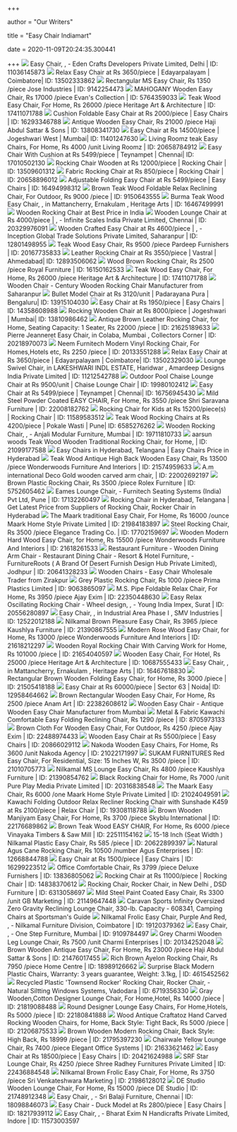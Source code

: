 +++
        
author = "Our Writers"
        
title = "Easy Chair Indiamart"
        
date = 2020-11-09T20:24:35.300441
        
+++
[ ![](https://4.imimg.com/data4/KJ/YK/MY-2129078/easy-chair-500x500.jpg)](https://4.imimg.com/data4/KJ/YK/MY-2129078/easy-chair-500x500.jpg) Easy Chair,  ,   - Eden Crafts Developers Private Limited,  Delhi | ID: 11036145873
[ ![](https://4.imimg.com/data4/CX/MH/IMOB-11725081/img_20160505_115330-500x500.jpg)](https://4.imimg.com/data4/CX/MH/IMOB-11725081/img_20160505_115330-500x500.jpg) Relax Easy Chair at Rs 3650/piece | Edayarpalayam | Coimbatore| ID:  13502333862
[ ![](https://5.imimg.com/data5/AS/US/FL/SELLER-2310620/ms-easy-chair-500x500.jpg)](https://5.imimg.com/data5/AS/US/FL/SELLER-2310620/ms-easy-chair-500x500.jpg) Rectangular MS Easy Chair, Rs 1350 /piece Jose Industries | ID: 9142254473
[ ![](https://5.imimg.com/data5/XE/GB/OT/SELLER-8875001/wooden-easy-chair-500x500.jpg)](https://5.imimg.com/data5/XE/GB/OT/SELLER-8875001/wooden-easy-chair-500x500.jpg) MAHOGANY Wooden Easy Chair, Rs 17000 /piece Evan's Collection | ID:  5764359033
[ ![](https://5.imimg.com/data5/GE/LJ/MY-12719162/teak-wood-easy-chair-500x500.jpg)](https://5.imimg.com/data5/GE/LJ/MY-12719162/teak-wood-easy-chair-500x500.jpg) Teak Wood Easy Chair, For Home, Rs 26000 /piece Heritage Art & Architecture  | ID: 17411071788
[ ![](https://5.imimg.com/data5/UP/RU/MY-1754348/easy-chair-500x500.jpg)](https://5.imimg.com/data5/UP/RU/MY-1754348/easy-chair-500x500.jpg) Cushion Foldable Easy Chair at Rs 2000/piece | Easy Chairs | ID: 16293346788
[ ![](https://4.imimg.com/data4/QP/UG/ANDROID-14708796/product-500x500.jpeg)](https://4.imimg.com/data4/QP/UG/ANDROID-14708796/product-500x500.jpeg) Antique Wooden Easy Chair, Rs 21000 /piece Haji Abdul Sattar & Sons | ID:  13808341730
[ ![](https://4.imimg.com/data4/VA/BY/ANDROID-24502598/product-250x250.jpeg)](https://4.imimg.com/data4/VA/BY/ANDROID-24502598/product-250x250.jpeg) Easy Chair at Rs 14500/piece | Jogeshwari West | Mumbai| ID: 11401247630
[ ![](https://5.imimg.com/data5/IU/RS/IZ/SELLER-28688189/wooden-beach-chair-500x500.jpg)](https://5.imimg.com/data5/IU/RS/IZ/SELLER-28688189/wooden-beach-chair-500x500.jpg) Living Roomz teak Easy Chairs, For Home, Rs 4000 /unit Living Roomz | ID:  20658784912
[ ![](https://5.imimg.com/data5/GB/TB/MY-46944051/easy-chair-with-cushion-500x500.jpg)](https://5.imimg.com/data5/GB/TB/MY-46944051/easy-chair-with-cushion-500x500.jpg) Easy Chair With Cushion at Rs 5499/piece | Teynampet | Chennai| ID:  17010502130
[ ![](https://4.imimg.com/data4/CJ/RO/ANDROID-16203512/product-500x500.jpeg)](https://4.imimg.com/data4/CJ/RO/ANDROID-16203512/product-500x500.jpeg) Rocking Chair Wooden at Rs 12000/piece | Rocking Chair | ID: 13509601312
[ ![](https://5.imimg.com/data5/RJ/VO/YC/SELLER-2418946/fabric-rocking-chair-500x500.jpg)](https://5.imimg.com/data5/RJ/VO/YC/SELLER-2418946/fabric-rocking-chair-500x500.jpg) Fabric Rocking Chair at Rs 850/piece | Rocking Chair | ID: 20658896012
[ ![](https://5.imimg.com/data5/CC/WQ/MY-46944051/adjustable-folding-easy-chair-500x500.jpg)](https://5.imimg.com/data5/CC/WQ/MY-46944051/adjustable-folding-easy-chair-500x500.jpg) Adjustable Folding Easy Chair at Rs 5499/piece | Easy Chairs | ID:  16494998312
[ ![](https://5.imimg.com/data5/HL/IT/YW/SELLER-15473786/teak-wood-foldable-chair-250x250.jpg)](https://5.imimg.com/data5/HL/IT/YW/SELLER-15473786/teak-wood-foldable-chair-250x250.jpg) Brown Teak Wood Foldable Relax Reclining Chair, For Outdoor, Rs 9000 /piece  | ID: 9150643555
[ ![](https://5.imimg.com/data5/NE/OS/MY-16607080/burma-teak-wood-easy-chair-500x500.png)](https://5.imimg.com/data5/NE/OS/MY-16607080/burma-teak-wood-easy-chair-500x500.png) Burma Teak Wood Easy Chair,  ,   in Mattancherry, Ernakulam  , Heritage Arts | ID: 16467499991
[ ![](https://3.imimg.com/data3/FG/OK/GLADMIN-100101/wooden-rocking-chair-500x500.jpg)](https://3.imimg.com/data3/FG/OK/GLADMIN-100101/wooden-rocking-chair-500x500.jpg) Wooden Rocking Chair at Best Price in India
[ ![](https://5.imimg.com/data5/BO/LC/MY-9610879/wooden-lounge-chair-500x500.jpg)](https://5.imimg.com/data5/BO/LC/MY-9610879/wooden-lounge-chair-500x500.jpg) Wooden Lounge Chair at Rs 4000/piece |    ,     - Infinite Scales India Private Limited, Chennai | ID: 20329976091
[ ![](https://4.imimg.com/data4/MN/UQ/MY-27620887/wooden-crafted-easy-chair-500x500.jpg)](https://4.imimg.com/data4/MN/UQ/MY-27620887/wooden-crafted-easy-chair-500x500.jpg) Wooden Crafted Easy Chair at Rs 4600/piece |  ,   -  Inception Global Trade Solutions Private Limited, Saharanpur | ID:  12801498955
[ ![](https://5.imimg.com/data5/QO/MG/MY-11528273/easy-chair-500x500.jpg)](https://5.imimg.com/data5/QO/MG/MY-11528273/easy-chair-500x500.jpg) Teak Wood Easy Chair, Rs 9500 /piece Pardeep Furnishers | ID: 20167735833
[ ![](https://4.imimg.com/data4/DN/EE/MY-15854803/leather-rocking-chair-250x250.jpg)](https://4.imimg.com/data4/DN/EE/MY-15854803/leather-rocking-chair-250x250.jpg) Leather Rocking Chair at Rs 3550/piece | Vastral | Ahmedabad| ID:  12893506062
[ ![](https://5.imimg.com/data5/AI/XU/MY-8115017/rocking-chair-500x500.jpg)](https://5.imimg.com/data5/AI/XU/MY-8115017/rocking-chair-500x500.jpg) Wood Brown Rocking Chair, Rs 2500 /piece Royal Furniture | ID: 16150162533
[ ![](https://5.imimg.com/data5/NC/GT/MY-12719162/1-500x500.jpg)](https://5.imimg.com/data5/NC/GT/MY-12719162/1-500x500.jpg) Teak Wood Easy Chair, For Home, Rs 26000 /piece Heritage Art & Architecture  | ID: 17411071788
[ ![](https://5.imimg.com/data5/TI/LL/MY-34751190/wooden-rocking-chairs-500x500.jpg)](https://5.imimg.com/data5/TI/LL/MY-34751190/wooden-rocking-chairs-500x500.jpg) Wooden Chair - Century Wooden Rocking Chair Manufacturer from Saharanpur
[ ![](https://4.imimg.com/data4/RR/RR/GLADMIN-/images-bulet-500x500.jpg)](https://4.imimg.com/data4/RR/RR/GLADMIN-/images-bulet-500x500.jpg) Bullet Model Chair at Rs 3120/unit | Padarayana Pura | Bengaluru| ID:  13915104030
[ ![](https://4.imimg.com/data4/FW/WO/ANDROID-19072455/product-500x500.jpeg)](https://4.imimg.com/data4/FW/WO/ANDROID-19072455/product-500x500.jpeg) Easy Chair at Rs 1950/piece | Easy Chairs | ID: 14358608988
[ ![](https://4.imimg.com/data4/XQ/CH/MY-14708796/rocking-chair-250x250.jpg)](https://4.imimg.com/data4/XQ/CH/MY-14708796/rocking-chair-250x250.jpg) Rocking Wooden Chair at Rs 8000/piece | Jogeshwari | Mumbai| ID: 13810986462
[ ![](https://5.imimg.com/data5/XZ/RC/TK/SELLER-53794181/leather-swing-chair-500x500.jpeg)](https://5.imimg.com/data5/XZ/RC/TK/SELLER-53794181/leather-swing-chair-500x500.jpeg) Antique Brown Leather Rocking Chair, for Home, Seating Capacity: 1 Seater,  Rs 22000 /piece | ID: 21625189633
[ ![](https://5.imimg.com/data5/AA/IR/PH/SELLER-2732479/pierre-jeanneret-replica-solid-teakwood-easy-chair-committee-living-room-chair-500x500.jpg)](https://5.imimg.com/data5/AA/IR/PH/SELLER-2732479/pierre-jeanneret-replica-solid-teakwood-easy-chair-committee-living-room-chair-500x500.jpg) Pierre Jeanneret Easy Chair,   in Colaba, Mumbai , Collectors Corner  | ID: 20218970073
[ ![](https://5.imimg.com/data5/OI/FD/MC/SELLER-10114705/vinyl-rocking-chair-500x500.jpg)](https://5.imimg.com/data5/OI/FD/MC/SELLER-10114705/vinyl-rocking-chair-500x500.jpg) Neem Furnitech Modern Vinyl Rocking Chair, For Homes,Hotels etc, Rs 2250  /piece | ID: 20133551288
[ ![](https://4.imimg.com/data4/CX/WB/IMOB-11725081/img_20160627_160127-500x500.jpg)](https://4.imimg.com/data4/CX/WB/IMOB-11725081/img_20160627_160127-500x500.jpg) Relax Easy Chair at Rs 3650/piece | Edayarpalayam | Coimbatore| ID:  13502329030
[ ![](https://4.imimg.com/data4/SQ/XA/MY-109575/lounge-chair-500x500.jpg)](https://4.imimg.com/data4/SQ/XA/MY-109575/lounge-chair-500x500.jpg) Lounge Swivel Chair,   in LAKESHWARI INDL ESTATE, Haridwar ,  Amardeep Designs India Private Limited | ID: 11212542788
[ ![](https://5.imimg.com/data5/EK/DL/MY-1386321/pool-chair-500x500.jpg)](https://5.imimg.com/data5/EK/DL/MY-1386321/pool-chair-500x500.jpg) Outdoor Pool Chaise Lounge Chair at Rs 9500/unit | Chaise Lounge Chair |  ID: 19980102412
[ ![](https://5.imimg.com/data5/JN/OK/MY-46944051/easy-chair-500x500.jpg)](https://5.imimg.com/data5/JN/OK/MY-46944051/easy-chair-500x500.jpg) Easy Chair at Rs 5499/piece | Teynampet | Chennai| ID: 16756945430
[ ![](https://5.imimg.com/data5/KE/SO/SN/SELLER-47152390/recliner-easy-chair-500x500.PNG)](https://5.imimg.com/data5/KE/SO/SN/SELLER-47152390/recliner-easy-chair-500x500.PNG) Mild Steel Powder Coated EASY CHAIR, For Home, Rs 3550 /piece Shri Saravana  Furniture | ID: 22008182762
[ ![](https://4.imimg.com/data4/TC/MW/MY-18446576/rocking-chair-for-kids-500x500.jpg)](https://4.imimg.com/data4/TC/MW/MY-18446576/rocking-chair-for-kids-500x500.jpg) Rocking Chair for Kids at Rs 15200/piece(s) | Rocking Chair | ID:  11589583512
[ ![](https://4.imimg.com/data4/PA/RN/MY-8044756/teak-wood-rocking-chairs-500x500.jpg)](https://4.imimg.com/data4/PA/RN/MY-8044756/teak-wood-rocking-chairs-500x500.jpg) Teak Wood Rocking Chairs at Rs 4200/piece | Pokale Wasti | Pune| ID:  6585276262
[ ![](https://5.imimg.com/data5/YK/BM/MY-31645709/wooden-rocking-chair-250x250.jpg)](https://5.imimg.com/data5/YK/BM/MY-31645709/wooden-rocking-chair-250x250.jpg) Wooden Rocking Chair,    ,    - Anjali  Modular Furniture, Mumbai | ID: 19711810733
[ ![](https://5.imimg.com/data5/SJ/GH/RT/SELLER-9152375/wooden-rocking-chair-500x500.jpg)](https://5.imimg.com/data5/SJ/GH/RT/SELLER-9152375/wooden-rocking-chair-500x500.jpg) aarsun woods Teak Wood Wooden Traditional Rocking Chair, for Home, | ID:  21099177588
[ ![](https://5.imimg.com/data5/YR/RD/NE/SELLER-4572126/ms-easy-chair-250x250.jpg)](https://5.imimg.com/data5/YR/RD/NE/SELLER-4572126/ms-easy-chair-250x250.jpg) Easy Chairs in Hyderabad, Telangana | Easy Chairs Price in Hyderabad
[ ![](https://5.imimg.com/data5/YR/HQ/MI/SELLER-89572367/high-back-wooden-easy-chair-500x500.jpg)](https://5.imimg.com/data5/YR/HQ/MI/SELLER-89572367/high-back-wooden-easy-chair-500x500.jpg) Teak Wood Antique High Back Wooden Easy Chair, Rs 13500 /piece Wonderwoods  Furniture And Interiors | ID: 21574959633
[ ![](https://5.imimg.com/data5/KD/NH/JI/SELLER-32125448/wooden-carved-arm-chair-500x500.jpg)](https://5.imimg.com/data5/KD/NH/JI/SELLER-32125448/wooden-carved-arm-chair-500x500.jpg) A.m international Deco Gold wooden carved arm chair, | ID: 22002692197
[ ![](https://5.imimg.com/data5/SM/EC/MY-3817354/plastic-rocking-chair-500x500.png)](https://5.imimg.com/data5/SM/EC/MY-3817354/plastic-rocking-chair-500x500.png) Brown Plastic Rocking Chair, Rs 3500 /piece Rolex Furniture | ID: 5752605462
[ ![](https://5.imimg.com/data5/WV/RA/MY-34758177/eames-lounge-chair-500x500.jpg)](https://5.imimg.com/data5/WV/RA/MY-34758177/eames-lounge-chair-500x500.jpg) Eames Lounge Chair,   - Furnitech Seating Systems (India) Pvt Ltd,  Pune | ID: 17132260497
[ ![](https://5.imimg.com/data5/OF/AY/MY-38111356/rocking-chair-250x250.jpg)](https://5.imimg.com/data5/OF/AY/MY-38111356/rocking-chair-250x250.jpg) Rocking Chair in Hyderabad, Telangana | Get Latest Price from Suppliers of Rocking  Chair, Rocker Chair in Hyderabad
[ ![](https://5.imimg.com/data5/UK/RD/RA/SELLER-1037840/rocking-chair-500x500.jpg)](https://5.imimg.com/data5/UK/RD/RA/SELLER-1037840/rocking-chair-500x500.jpg) The Maark traditional Easy Chair, For Home, Rs 16000 /ounce Maark Home  Style Private Limited | ID: 21984183897
[ ![](https://5.imimg.com/data5/CV/YS/MY-40302506/rocking-chair-500x500.jpg)](https://5.imimg.com/data5/CV/YS/MY-40302506/rocking-chair-500x500.jpg) Steel Rocking Chair, Rs 3500 /piece Elegance Trading Co. | ID: 17702159697
[ ![](https://5.imimg.com/data5/XU/AZ/JE/SELLER-89572367/hard-wood-easy-chair-500x500.jpg)](https://5.imimg.com/data5/XU/AZ/JE/SELLER-89572367/hard-wood-easy-chair-500x500.jpg) Wooden Modern Hard Wood Easy Chair, for Home, Rs 15500 /piece Wonderwoods  Furniture And Interiors | ID: 21618261533
[ ![](https://5.imimg.com/data5/AI/PE/UL/SELLER-72954341/frrseat0358-1-antique-brown-faux-leather-dining-chair-500x500.jpg)](https://5.imimg.com/data5/AI/PE/UL/SELLER-72954341/frrseat0358-1-antique-brown-faux-leather-dining-chair-500x500.jpg) Restaurant Furniture - Wooden Dining Arm Chair - Restaurant Dining Chair -  Resort & Hotel Furniture,     - FurnitureRoots ( A  Brand Of Desert Furnish Design Hub Private Limited), Jodhpur | ID:  20641328233
[ ![](https://5.imimg.com/data5/DU/YC/YQ/SELLER-46673478/wooden-rocking-chair-500x500.jpg)](https://5.imimg.com/data5/DU/YC/YQ/SELLER-46673478/wooden-rocking-chair-500x500.jpg) Wooden Chairs - Easy Chair Wholesale Trader from Zirakpur
[ ![](https://5.imimg.com/data5/KM/NN/MY-2226412/rocking-chair-500x500.jpg)](https://5.imimg.com/data5/KM/NN/MY-2226412/rocking-chair-500x500.jpg) Grey Plastic Rocking Chair, Rs 1000 /piece Prima Plastics Limited | ID:  9063865097
[ ![](https://5.imimg.com/data5/SP/TS/KJ/SELLER-1491379/brown-easy-chair-500x500.jpeg)](https://5.imimg.com/data5/SP/TS/KJ/SELLER-1491379/brown-easy-chair-500x500.jpeg) M.S. Pipe Foldable Relax Chair, For Home, Rs 3950 /piece Ajay Exim | ID:  22350448630
[ ![](https://5.imimg.com/data5/XW/PX/JE/SELLER-3122059/easy-relax-oscillating-rocking-chair-wheel-design-500x500.jpg)](https://5.imimg.com/data5/XW/PX/JE/SELLER-3122059/easy-relax-oscillating-rocking-chair-wheel-design-500x500.jpg) Easy Relax Oscillating Rocking Chair - Wheel design,   ,    - Young India Impex, Surat | ID: 20556280897
[ ![](https://4.imimg.com/data4/NA/SB/MY-27780130/easy-chair-250x250.jpg)](https://4.imimg.com/data4/NA/SB/MY-27780130/easy-chair-250x250.jpg) Easy Chair,  ,   in Industrial Area Phase I , SMV  Industries | ID: 12522012188
[ ![](https://5.imimg.com/data5/MU/PL/NG/SELLER-4228977/1-500x500.png)](https://5.imimg.com/data5/MU/PL/NG/SELLER-4228977/1-500x500.png) Nilkamal Brown Pleasure Easy Chair, Rs 3965 /piece Kaushlya Furniture | ID:  21390867555
[ ![](https://5.imimg.com/data5/NH/UP/OP/SELLER-89572367/rose-wood-easy-chair-500x500.jpg)](https://5.imimg.com/data5/NH/UP/OP/SELLER-89572367/rose-wood-easy-chair-500x500.jpg) Modern Rose Wood Easy Chair, for Home, Rs 13000 /piece Wonderwoods  Furniture And Interiors | ID: 21618212297
[ ![](https://5.imimg.com/data5/SN/WU/XE/SELLER-28688189/wooden-royal-rocking-chair-with-carving-work-500x500.jpg)](https://5.imimg.com/data5/SN/WU/XE/SELLER-28688189/wooden-royal-rocking-chair-with-carving-work-500x500.jpg) Wooden Royal Rocking Chair With Carving Work for Home, Rs 101000 /piece |  ID: 21654040597
[ ![](https://4.imimg.com/data4/XI/WJ/MY-12719162/5-600x600-500x500.jpg)](https://4.imimg.com/data4/XI/WJ/MY-12719162/5-600x600-500x500.jpg) Wooden Easy Chair, For Hotel, Rs 25000 /piece Heritage Art & Architecture |  ID: 10687555433
[ ![](https://5.imimg.com/data5/XE/VH/MY-16607080/rosewood-easy-chair-500x500.png)](https://5.imimg.com/data5/XE/VH/MY-16607080/rosewood-easy-chair-500x500.png) Easy Chair,  ,   in Mattancherry, Ernakulam , Heritage Arts  | ID: 16467618830
[ ![](https://5.imimg.com/data5/GE/ML/AC/SELLER-82406889/screenshot-20190928-150303-500x500.jpg)](https://5.imimg.com/data5/GE/ML/AC/SELLER-82406889/screenshot-20190928-150303-500x500.jpg) Rectangular Brown Wooden Folding Easy Chair, for Home, Rs 3000 /piece | ID:  21505418188
[ ![](https://4.imimg.com/data4/ES/UO/MY-2/stylish-living-room-chair-500x500.jpg)](https://4.imimg.com/data4/ES/UO/MY-2/stylish-living-room-chair-500x500.jpg) Easy Chair at Rs 60000/piece | Sector 63 | Noida| ID: 12958464662
[ ![](https://5.imimg.com/data5/MS/ER/KQ/SELLER-105229100/wooden-easy-chair-500x500.jpg)](https://5.imimg.com/data5/MS/ER/KQ/SELLER-105229100/wooden-easy-chair-500x500.jpg) Brown Rectangular Wooden Easy Chair, For Home, Rs 2500 /piece Anam Art |  ID: 22382608612
[ ![](https://4.imimg.com/data4/WH/VR/MY-14098866/img_6033-500x500.jpg)](https://4.imimg.com/data4/WH/VR/MY-14098866/img_6033-500x500.jpg) Wooden Easy Chair - Antique Wooden Easy Chair Manufacturer from Mumbai
[ ![](https://5.imimg.com/data5/QX/EP/JY/SELLER-992094/comfortable-easy-folding-reclining-chair-500x500.jpg)](https://5.imimg.com/data5/QX/EP/JY/SELLER-992094/comfortable-easy-folding-reclining-chair-500x500.jpg) Metal & Fabric Kawachi Comfortable Easy Folding Reclining Chair, Rs 1290  /piece | ID: 8705973133
[ ![](https://5.imimg.com/data5/HE/QN/WI/SELLER-1491379/whatsapp-image-2020-07-25-at-14-42-09-500x500.jpeg)](https://5.imimg.com/data5/HE/QN/WI/SELLER-1491379/whatsapp-image-2020-07-25-at-14-42-09-500x500.jpeg) Brown Cloth For Wooden Easy Chair, For Outdoor, Rs 4250 /piece Ajay Exim |  ID: 22488974433
[ ![](https://5.imimg.com/data5/ZW/LE/JK/SELLER-85371001/wooden-easy-chair-500x500.jpg)](https://5.imimg.com/data5/ZW/LE/JK/SELLER-85371001/wooden-easy-chair-500x500.jpg) Wooden Easy Chair at Rs 5500/piece | Easy Chairs | ID: 20866029112
[ ![](https://5.imimg.com/data5/TB/II/NO/ANDROID-66532074/product-jpeg-500x500.jpg)](https://5.imimg.com/data5/TB/II/NO/ANDROID-66532074/product-jpeg-500x500.jpg) Nakoda Wooden Easy Chairs, For Home, Rs 3600 /unit Nakoda Agency | ID:  21022171997
[ ![](https://5.imimg.com/data5/LG/FX/MF/SELLER-3421125/mild-steel-fixed-chair-500x500.jpg)](https://5.imimg.com/data5/LG/FX/MF/SELLER-3421125/mild-steel-fixed-chair-500x500.jpg) SUKAM FURNITURES Red Easy Chair, For Residential, Size: 15 Inches W, Rs  3500 /piece | ID: 21010705773
[ ![](https://5.imimg.com/data5/CI/JJ/RJ/SELLER-4228977/lounge-easy-chair-500x500.jpg)](https://5.imimg.com/data5/CI/JJ/RJ/SELLER-4228977/lounge-easy-chair-500x500.jpg) Nilkamal MS Lounge Easy Chair, Rs 4800 /piece Kaushlya Furniture | ID:  21390854762
[ ![](https://5.imimg.com/data5/KV/JT/FN/SELLER-13945054/black-rocking-chair-500x500.jpg)](https://5.imimg.com/data5/KV/JT/FN/SELLER-13945054/black-rocking-chair-500x500.jpg) Black Rocking Chair for Home, Rs 7000 /unit Pure Play Media Private Limited  | ID: 20316838548
[ ![](https://5.imimg.com/data5/EA/PW/UZ/SELLER-1037840/easy-chair-500x500.jpeg)](https://5.imimg.com/data5/EA/PW/UZ/SELLER-1037840/easy-chair-500x500.jpeg) The Maark Easy Chair, Rs 6000 /one Maark Home Style Private Limited | ID:  21024049591
[ ![](https://5.imimg.com/data5/XV/PG/MY-992094/kawachi-folding-portable-outdoor-designer-relax-rocking-chair-with-sunshade-k459-500x500.jpg)](https://5.imimg.com/data5/XV/PG/MY-992094/kawachi-folding-portable-outdoor-designer-relax-rocking-chair-with-sunshade-k459-500x500.jpg) Kawachi Folding Outdoor Relax Recliner Rocking Chair with Sunshade K459 at  Rs 2100/piece | Relax Chair | ID: 19308118788
[ ![](https://5.imimg.com/data5/ES/QZ/HK/SELLER-102792465/img-pitu-20200104-111426-500x500.jpg)](https://5.imimg.com/data5/ES/QZ/HK/SELLER-102792465/img-pitu-20200104-111426-500x500.jpg) Brown Wooden Manjiyam Easy Chair, For Home, Rs 3700 /piece Skyblu  International | ID: 22176689862
[ ![](https://5.imimg.com/data5/IN/TW/QA/SELLER-42116417/easy-chair-500x500.jpg)](https://5.imimg.com/data5/IN/TW/QA/SELLER-42116417/easy-chair-500x500.jpg) Brown Teak Wood EASY CHAIR, For Home, Rs 6000 /piece Vinayaka Timbers & Saw  Mill | ID: 22511154162
[ ![](https://5.imimg.com/data5/UO/WD/TU/SELLER-2579287/nilkamal-plastic-easy-chair-500x500.jpg)](https://5.imimg.com/data5/UO/WD/TU/SELLER-2579287/nilkamal-plastic-easy-chair-500x500.jpg) 15-18 Inch (Seat Width ) Nilkamal Plastic Easy Chair, Rs 585 /piece | ID:  20622899397
[ ![](https://5.imimg.com/data5/BV/GX/MY-450759/cane-rocking-chair-500x500.jpg)](https://5.imimg.com/data5/BV/GX/MY-450759/cane-rocking-chair-500x500.jpg) Natural Agus Cane Rocking Chair, Rs 10500 /number Agus Enterprises | ID:  12668844788
[ ![](https://4.imimg.com/data4/CJ/VX/ANDROID-23305730/product-250x250.jpeg)](https://4.imimg.com/data4/CJ/VX/ANDROID-23305730/product-250x250.jpeg) Easy Chair at Rs 1500/piece | Easy Chairs | ID: 16299223512
[ ![](https://4.imimg.com/data4/AO/DA/MY-24693421/comfortable-office-chair-500x500.jpg)](https://4.imimg.com/data4/AO/DA/MY-24693421/comfortable-office-chair-500x500.jpg) Office Comfortable Chair, Rs 3799 /piece Deluxe Furnishers | ID: 13836805062
[ ![](https://5.imimg.com/data5/RL/ON/MY-33999276/rocking-chair-500x500.jpg)](https://5.imimg.com/data5/RL/ON/MY-33999276/rocking-chair-500x500.jpg) Rocking Chair at Rs 11000/piece | Rocking Chair | ID: 14838370612
[ ![](https://3.imimg.com/data3/IN/AN/MY-6924712/rocking-chair-250x250.jpg)](https://3.imimg.com/data3/IN/AN/MY-6924712/rocking-chair-250x250.jpg) Rocking Chair, Rocker Chair,   in New Delhi , DSD Furniture | ID:  6313058697
[ ![](https://5.imimg.com/data5/XA/MZ/CR/SELLER-89533959/ms-folding-chair-500x500.jpg)](https://5.imimg.com/data5/XA/MZ/CR/SELLER-89533959/ms-folding-chair-500x500.jpg) Mild Steel Paint Coated Easy Chair, Rs 3300 /unit GB Marketing | ID:  21149647448
[ ![](https://image.sportsmansguide.com/adimgs/l/6/608341i3_ts.jpg)](https://image.sportsmansguide.com/adimgs/l/6/608341i3_ts.jpg) Caravan Sports Infinity Oversized Zero Gravity Reclining Lounge Chair,  330-lb. Capacity - 608341, Camping Chairs at Sportsman's Guide
[ ![](https://5.imimg.com/data5/LP/QP/MY-10300101/nilkamal-frolic-easy-chair-2c-purple-and-red-500x500.png)](https://5.imimg.com/data5/LP/QP/MY-10300101/nilkamal-frolic-easy-chair-2c-purple-and-red-500x500.png) Nilkamal Frolic Easy Chair, Purple And Red,  ,   - Nilkamal  Furniture Division, Coimbatore | ID: 19120379362
[ ![](https://4.imimg.com/data4/TN/PB/MY-9707290/easy-chair-500x500.jpg)](https://4.imimg.com/data4/TN/PB/MY-9707290/easy-chair-500x500.jpg) Easy Chair,  ,   - One Step Furniture, Mumbai | ID:  9109784497
[ ![](https://5.imimg.com/data5/TS/TF/MY-1970270/wooden-leg-lounge-chair-500x500.jpg)](https://5.imimg.com/data5/TS/TF/MY-1970270/wooden-leg-lounge-chair-500x500.jpg) Grey Charmi Wooden Leg Lounge Chair, Rs 7500 /unit Charmi Enterprises | ID:  20134252048
[ ![](https://5.imimg.com/data5/AK/NO/DH/ANDROID-14708796/product-jpeg-500x500.jpg)](https://5.imimg.com/data5/AK/NO/DH/ANDROID-14708796/product-jpeg-500x500.jpg) Brown Wooden Antique Easy Chair, For Home, Rs 23000 /piece Haji Abdul  Sattar & Sons | ID: 21476017455
[ ![](https://5.imimg.com/data5/BK/XL/MY-49120236/ayelon-rocking-chair-500x500.png)](https://5.imimg.com/data5/BK/XL/MY-49120236/ayelon-rocking-chair-500x500.png) Rich Brown Ayelon Rocking Chair, Rs 7950 /piece Home Centre | ID:  18989126662
[ ![](https://3.imimg.com/data3/ID/KQ/MY-2724059/modern-plastic-chairs-500x500.jpg)](https://3.imimg.com/data3/ID/KQ/MY-2724059/modern-plastic-chairs-500x500.jpg) Surprise Black Modern Plastic Chairs, Warranty: 3 years guarantee, Weight:  3.1kg, | ID: 4615452562
[ ![](https://3.imimg.com/data3/CM/BL/MY-2660726/recycled-plastic-townsend-rocker-rocking-chair-500x500.jpg)](https://3.imimg.com/data3/CM/BL/MY-2660726/recycled-plastic-townsend-rocker-rocking-chair-500x500.jpg) Recycled Plastic 'Townsend Rocker' Rocking Chair, Rocker Chair,    - Natural Siltting Windows Systems, Vadodara | ID: 6719356330
[ ![](https://5.imimg.com/data5/GZ/PW/LF/SELLER-98421175/designer-lounge-chair-500x500.jpg)](https://5.imimg.com/data5/GZ/PW/LF/SELLER-98421175/designer-lounge-chair-500x500.jpg) Gray Wooden,Cotton Designer Lounge Chair, For Home,Hotel, Rs 14000 /piece |  ID: 21819088488
[ ![](https://5.imimg.com/data5/DN/OX/HX/SELLER-21173092/designer-lounge-easy-chairs-500x500.jpg)](https://5.imimg.com/data5/DN/OX/HX/SELLER-21173092/designer-lounge-easy-chairs-500x500.jpg) Round Designer Lounge Easy Chairs, For Home,Hotels, Rs 5000 /piece | ID:  22180841888
[ ![](https://5.imimg.com/data5/YS/OP/BE/SELLER-61430540/wooden-designer-chair-2-500x500.jpeg)](https://5.imimg.com/data5/YS/OP/BE/SELLER-61430540/wooden-designer-chair-2-500x500.jpeg) Wood Antique Craftatoz Hand Carved Rocking Wooden Chairs, for Home, Back  Style: Tight Back, Rs 5000 /piece | ID: 21206875533
[ ![](https://5.imimg.com/data5/ZH/BS/YZ/SELLER-96698973/modern-rocking-chair-500x500.jpg)](https://5.imimg.com/data5/ZH/BS/YZ/SELLER-96698973/modern-rocking-chair-500x500.jpg) Brown Wooden Modern Rocking Chair, Back Style: High Back, Rs 18999 /piece |  ID: 21795397230
[ ![](https://5.imimg.com/data5/US/EF/NF/SELLER-92654647/lounge-chair-500x500.jpg)](https://5.imimg.com/data5/US/EF/NF/SELLER-92654647/lounge-chair-500x500.jpg) Chairwale Yellow Lounge Chair, Rs 7400 /piece Elegant Office Systems | ID:  21633621462
[ ![](https://5.imimg.com/data5/QP/CE/MY-9619579/ft-easy01-500x500.jpg)](https://5.imimg.com/data5/QP/CE/MY-9619579/ft-easy01-500x500.jpg) Easy Chair at Rs 18500/piece | Easy Chairs | ID: 20421624988
[ ![](https://5.imimg.com/data5/MP/NW/LD/SELLER-3049281/star-lounge-chair-500x500.jpg)](https://5.imimg.com/data5/MP/NW/LD/SELLER-3049281/star-lounge-chair-500x500.jpg) SRF Star Lounge Chair, Rs 4250 /piece Shree Radhey Furnitures Private  Limited | ID: 22436884548
[ ![](https://5.imimg.com/data5/HO/OY/VC/SELLER-12710243/frolic-easy-chair-500x500.png)](https://5.imimg.com/data5/HO/OY/VC/SELLER-12710243/frolic-easy-chair-500x500.png) Nilkamal Brown Frolic Easy Chair, For Home, Rs 3750 /piece Sri  Venkateshwara Marketing | ID: 21986128012
[ ![](https://5.imimg.com/data5/BK/OH/UE/SELLER-96518283/lounge-chair-500x500.jpg)](https://5.imimg.com/data5/BK/OH/UE/SELLER-96518283/lounge-chair-500x500.jpg) DE Studio Wooden Lounge Chair, For Home, Rs 15000 /piece DE Studio | ID:  21748912348
[ ![](https://5.imimg.com/data5/QH/DL/MY-42711402/easy-chair-500x500.jpg)](https://5.imimg.com/data5/QH/DL/MY-42711402/easy-chair-500x500.jpg) Easy Chair,  ,   - Sri Balaji Furniture, Chennai | ID:  18098846073
[ ![](https://5.imimg.com/data5/XI/LY/MY-10876939/easy-chair-duck-500x500.jpg)](https://5.imimg.com/data5/XI/LY/MY-10876939/easy-chair-duck-500x500.jpg) Easy Chair - Duck Model at Rs 2800/piece | Easy Chairs | ID: 18217939112
[ ![](https://4.imimg.com/data4/RX/MB/MY-40799/easy-chair-500x500.jpg)](https://4.imimg.com/data4/RX/MB/MY-40799/easy-chair-500x500.jpg) Easy Chair,  ,   - Bharat Exim N Handicrafts Private  Limited, Indore | ID: 11573003597
